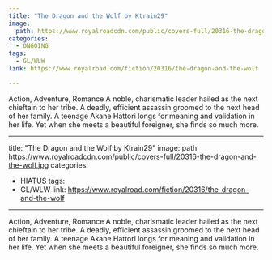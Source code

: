 ```yaml
---
title: "The Dragon and the Wolf by Ktrain29"
image:
  path: https://www.royalroadcdn.com/public/covers-full/20316-the-dragon-and-the-wolf.jpg
categories:
  - ONGOING
tags:
  - GL/WLW
link: https://www.royalroad.com/fiction/20316/the-dragon-and-the-wolf

---
```

Action, Adventure, Romance
A noble, charismatic leader hailed as the next chieftain to her tribe. A deadly, efficient assassin groomed to the next head of her family. A teenage Akane Hattori longs for meaning and validation in her life. Yet when she meets a beautiful foreigner, she finds so much more.

---
title: "The Dragon and the Wolf by Ktrain29"
image:
  path: https://www.royalroadcdn.com/public/covers-full/20316-the-dragon-and-the-wolf.jpg
categories:
  - HIATUS
tags:
  - GL/WLW
link: https://www.royalroad.com/fiction/20316/the-dragon-and-the-wolf

---
Action, Adventure, Romance
A noble, charismatic leader hailed as the next chieftain to her tribe. A deadly, efficient assassin groomed to the next head of her family. A teenage Akane Hattori longs for meaning and validation in her life. Yet when she meets a beautiful foreigner, she finds so much more.

